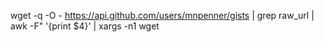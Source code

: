 

wget -q -O - https://api.github.com/users/mnpenner/gists | grep raw_url | awk -F\" '{print $4}' | xargs -n1 wget
